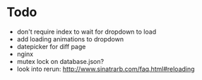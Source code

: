 # Todo

 - don't require index to wait for dropdown to load
 - add loading animations to dropdown
 - datepicker for diff page
 - nginx
 - mutex lock on database.json?
 - look into rerun: http://www.sinatrarb.com/faq.html#reloading
